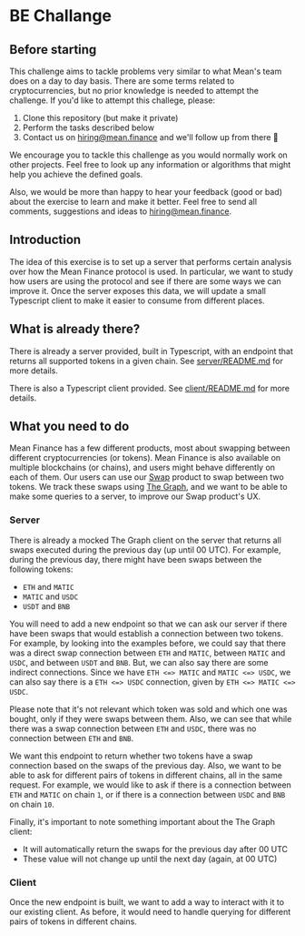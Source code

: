 # BE Challange

## Before starting
This challenge aims to tackle problems very similar to what Mean's team does on a day to day basis. There are some terms related to cryptocurrencies, but no prior knowledge is needed to attempt the challenge. If you'd like to attempt this challege, please:
1. Clone this repository (but make it private)
2. Perform the tasks described below
3. Contact us on [hiring@mean.finance](mailto:hiring@mean.finance) and we'll follow up from there 🫡

We encourage you to tackle this challenge as you would normally work on other projects. Feel free to look up any information or algorithms that might help you achieve the defined goals.

Also, we would be more than happy to hear your feedback (good or bad) about the exercise to learn and make it better. Feel free to send all comments, suggestions and ideas to [hiring@mean.finance](mailto:hiring@mean.finance).

## Introduction
The idea of this exercise is to set up a server that performs certain analysis over how the Mean Finance protocol is used. In particular, we want to study how users are using the protocol and see if there are some ways we can improve it. Once the server exposes this data, we will update a small Typescript client to make it easier to consume from different places.

## What is already there?
There is already a server provided, built in Typescript, with an endpoint that returns all supported tokens in a given chain. See [server/README.md](server/README.md) for more details.

There is also a Typescript client provided. See [client/README.md](client/README.md) for more details.

## What you need to do
Mean Finance has a few different products, most about swapping between different cryptocurrencies (or tokens). Mean Finance is also available on multiple blockchains (or chains), and users might behave differently on each of them. 
Our users can use our [Swap](https://mean.finance/swap) product to swap between two tokens. We track these swaps using [The Graph](https://thegraph.com/), and we want to be able to make some queries to a server, to improve our Swap product's UX.

### Server
There is already a mocked The Graph client on the server that returns all swaps executed during the previous day (up until 00 UTC). For example, during the previous day, there might have been swaps between the following tokens:
- `ETH` and `MATIC`
- `MATIC` and `USDC`
- `USDT` and `BNB`

You will need to add a new endpoint so that we can ask our server if there have been swaps that would establish a connection between two tokens. For example, by looking into the examples before, we could say that there was a direct swap connection between `ETH` and `MATIC`, between `MATIC` and `USDC`, and between `USDT` and `BNB`. But, we can also say there are some indirect connections. Since we have `ETH <=> MATIC` and `MATIC <=> USDC`, we can also say there is a `ETH <=> USDC` connection, given by `ETH <=> MATIC <=> USDC`. 

Please note that it's not relevant which token was sold and which one was bought, only if they were swaps between them. Also, we can see that while there was a swap connection between `ETH` and `USDC`, there was no connection between `ETH` and `BNB`. 

We want this endpoint to return whether two tokens have a swap connection based on the swaps of the previous day. Also, we want to be able to ask for different pairs of tokens in different chains, all in the same request. For example, we would like to ask if there is a connection between `ETH` and `MATIC` on chain `1`, or if there is a connection between `USDC` and `BNB` on chain `10`.

Finally, it's important to note something important about the The Graph client: 
- It will automatically return the swaps for the previous day after 00 UTC
- These value will not change up until the next day (again, at 00 UTC)

### Client
Once the new endpoint is built, we want to add a way to interact with it to our existing client. As before, it would need to handle querying for different pairs of tokens in different chains.

